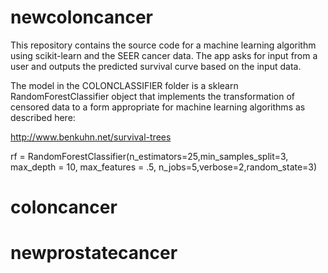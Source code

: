 newcoloncancer
======

This repository contains the source code for a machine learning 
algorithm using scikit-learn and the SEER cancer data. 
The app asks for input from a user and outputs the predicted survival curve based on the input data.

The model in the COLONCLASSIFIER folder is a sklearn
 RandomForestClassifier object that implements the transformation of censored
 data to a form appropriate for machine learning algorithms as described here:

http://www.benkuhn.net/survival-trees

rf = RandomForestClassifier(n_estimators=25,min_samples_split=3,
                             max_depth = 10,
                            max_features = .5,
                             n_jobs=5,verbose=2,random_state=3)



# coloncancer
# newprostatecancer 
